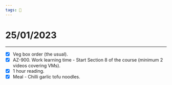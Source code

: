 ```yaml
---
tags: 📆
---
```


# 25/01/2023
---

- [x] Veg box order (the usual).
- [x] AZ-900. Work learning time - Start Section 8 of the course (minimum 2 videos covering VMs).
- [x] 1 hour reading.
- [x] Meal - Chilli garlic tofu noodles.